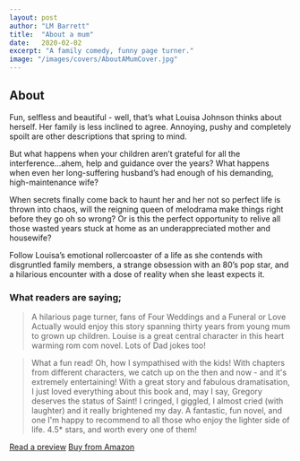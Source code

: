 ```yaml
---
layout: post
author: "LM Barrett"
title:  "About a mum"
date:   2020-02-02
excerpt: "A family comedy, funny page turner."
image: "/images/covers/AboutAMumCover.jpg"
---
```

## About

Fun, selfless and beautiful - well, that’s what Louisa Johnson thinks about herself. Her family is less inclined to agree. Annoying, pushy and completely spoilt are other descriptions that spring to mind.

But what happens when your children aren’t grateful for all the interference...ahem, help and guidance over the years? What happens when even her long-suffering husband’s had enough of his demanding, high-maintenance wife?

When secrets finally come back to haunt her and her not so perfect life is thrown into chaos, will the reigning queen of melodrama make things right before they go oh so wrong? Or is this the perfect opportunity to relive all those wasted years stuck at home as an underappreciated mother and housewife?

Follow Louisa’s emotional rollercoaster of a life as she contends with disgruntled family members, a strange obsession with an 80’s pop star, and a hilarious encounter with a dose of reality when she least expects it.

### What readers are saying;

> A hilarious page turner, fans of Four Weddings and a Funeral or Love Actually would enjoy this story spanning thirty years from young mum to grown up children. Louise is a great central character in this heart warming rom com novel. Lots of Dad jokes too! 

> What a fun read! Oh, how I sympathised with the kids! With chapters from different characters, we catch up on the then and now - and it's extremely entertaining! With a great story and fabulous dramatisation, I just loved everything about this book and, may I say, Gregory deserves the status of Saint! I cringed, I giggled, I almost cried (with laughter) and it really brightened my day. A fantastic, fun novel,  and one I'm happy to recommend to all those who enjoy the lighter side of life. 4.5* stars, and worth every one of them!

<a href="https://leer.amazon.es/kp/embed?asin=B084HMF5LW&preview=newtab&linkCode=kpe&ref_=cm_sw_r_kb_dp_1xouEb1X33XD8" target="_preview" class="button ">Read a preview</a>
<a href="https://www.amazon.co.uk/dp/B084HMF5LW/ref=cm_sw_em_r_mt_dp_U_8rouEbX0BBT8Z" target="_amazon" class="button special ">Buy from Amazon</a>

